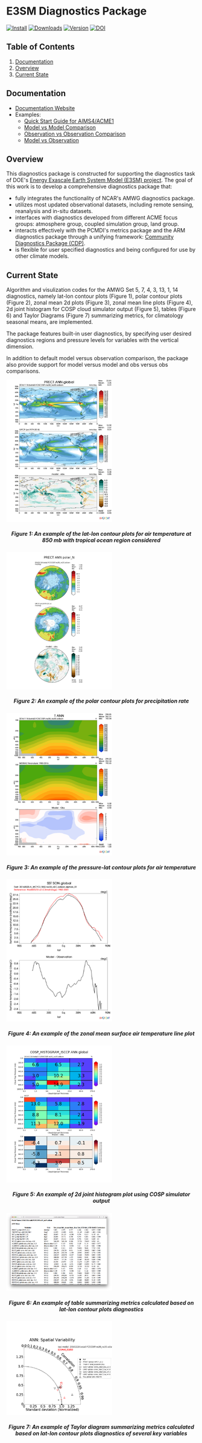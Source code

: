 # E3SM Diagnostics Package

[![Install](https://anaconda.org/e3sm/acme_diags/badges/installer/conda.svg)](https://anaconda.org/e3sm/acme_diags)
[![Downloads](https://anaconda.org/e3sm/acme_diags/badges/downloads.svg)](https://anaconda.org/e3sm/acme_diags)
[![Version](https://anaconda.org/e3sm/acme_diags/badges/version.svg)](https://anaconda.org/e3sm/acme_diags)
[![DOI](https://zenodo.org/badge/DOI/10.5281/zenodo.1009157.svg)](https://doi.org/10.5281/zenodo.1009157)


## Table of Contents
1. [Documentation](#doc)
2. [Overview](#overview)
3. [Current State](#current-state)

## Documentation <a name="doc"></a>
* [Documentation Website](https://acme-climate.github.io/acme_diags)
* Examples:
  * [Quick Start Guide for AIMS4/ACME1](https://acme-climate.github.io/acme_diags/docs/html/quick-guide-aims4.html)
  * [Model vs Model Comparison](https://github.com/ACME-Climate/acme_diags/blob/master/examples/model-vs-model/model-vs-model.ipynb)
  * [Observation vs Observation Comparison](https://github.com/ACME-Climate/acme_diags/blob/master/examples/obs-vs-obs/obs-vs-obs.ipynb)
  * [Model vs Observation](https://github.com/ACME-Climate/acme_diags/blob/master/examples/model-vs-obs/model-vs-obs.ipynb)

## Overview<a name="overview"></a>
This diagnostics package is constructed for supporting the diagnostics task of DOE's [Energy Exascale Earth System Model (E3SM) project](https://climatemodeling.science.energy.gov/projects/accelerated-climate-modeling-energy). The goal of this work is to develop a comprehensive diagnostics package that:

* fully integrates the functionality of NCAR's AMWG diagnostics package.
* utilizes most updated observational datasets, including remote sensing, reanalysis and in-situ datasets. 
* interfaces with diagnostics developed from different ACME focus groups: atmosphere group, coupled simulation group, land group.
* interacts effectively with the PCMDI's metrics package and the ARM diagnostics package through a unifying framework: [Community Diagnostics Package (CDP)](https://github.com/UV-CDAT/cdp).
* is flexible for user specified diagnostics and being configured for use by other climate models.

## Current State <a name="current-state"></a>
Algorithm and visulization codes for the AMWG Set 5, 7, 4, 3, 13, 1, 14 diagnostics, namely lat-lon contour plots (Figure 1), polar contour plots (Figure 2), zonal mean 2d plots (Figure 3), zonal mean line plots (Figure 4), 2d joint histogram for COSP cloud simulator output (Figure 5), tables (Figure 6) and Taylor Diagrams (Figure 7) summarizing metrics, for climatology seasonal means, are implemented. 

The package features built-in user diagnostics, by specifying user desired diagnostics regions and pressure levels for variables with the vertical dimension. 

In addition to default model versus observation comparison, the package also provide support for model versus model and obs versus obs comparisons. 

<img src="misc/example_fig1.png" alt="Figure1" style="width: 280px;"/>
<h5 align="center">Figure 1: An example of the lat-lon contour plots for air temperature at 850 mb with tropical ocean region considered</h5> 

<img src="misc/example_fig2.png" alt="Figure2" style="width: 280px;"/>
<h5 align="center">Figure 2: An example of the polar contour plots for precipitation rate</h5> 

<img src="misc/example_fig3.png" alt="Figure3" style="width: 280px;"/>
<h5 align="center">Figure 3: An example of the pressure-lat contour plots for air temperature </h5> 

<img src="misc/example_fig4.png" alt="Figure4" style="width: 280px;"/>
<h5 align="center">Figure 4: An example of the zonal mean surface air temperature line plot </h5> 

<img src="misc/example_fig5.png" alt="Figure5" style="width: 280px;"/>
<h5 align="center">Figure 5: An example of 2d joint histogram plot using COSP simulator output</h5>

<img src="misc/example_fig6.png" alt="Figure6" style="width: 280px;"/>
<h5 align="center">Figure 6: An example of table summarizing metrics calculated based on lat-lon contour plots diagnostics</h5>

<img src="misc/example_fig7.png" alt="Figure7" style="width: 280px;"/>
<h5 align="center">Figure 7: An example of Taylor diagram summarizing metrics calculated based on lat-lon contour plots diagnostics of several key variables</h5>
